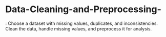 # Data-Cleaning-and-Preprocessing-
: Choose a dataset with missing values, duplicates, and  inconsistencies. Clean the data, handle missing values, and preprocess it for  analysis.
